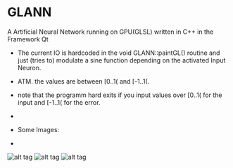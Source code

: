 # GLANN


A Artificial Neural Network running on GPU(GLSL) written in C++ in the Framework Qt

- The current IO is hardcoded in the void GLANN::paintGL() routine and just (tries to) modulate a sine function depending on the activated Input Neuron.

- ATM. the values are between [0..1( and [-1..1(.

- note that the programm hard exits if you input values over [0..1( for the input and [-1..1( for the error.
- 


- Some Images:
- 

![alt tag](https://github.com/schwenk/GLANN/blob/master/learningToModulateASineFunction.png)
![alt tag](https://github.com/schwenk/GLANN/blob/master/learningToModulateASineFunction1.png)
![alt tag](https://github.com/schwenk/GLANN/blob/master/learningToModulateASineFunction2.png)


